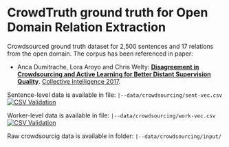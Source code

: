 # CrowdTruth ground truth for Open Domain Relation Extraction

Crowdsourced ground truth dataset for 2,500 sentences and 17 relations from the open domain. The corpus has been referenced in paper:

* Anca Dumitrache, Lora Aroyo and Chris Welty: **[Disagreement in Crowdsourcing and Active Learning for Better Distant Supervision Quality](http://crowdtruth.org/wp-content/uploads/2017/03/collint17-open-domain.pdf)**. [Collective Intelligence 2017](http://collectiveintelligenceconference.org/).

Sentence-level data is available in file:
``` |--data/crowdsourcing/sent-vec.csv ``` [![CSV Validation](https://csvlint.io/validation/594299efaedf4e0004000084.svg)](https://csvlint.io/validation/594299efaedf4e0004000084)

Worker-level data is available in file:
``` |--data/crowdsourcing/work-vec.csv ``` [![CSV Validation](https://csvlint.io/validation/59429a42cc27380004000012.svg)](https://csvlint.io/validation/59429a42cc27380004000012)

Raw crowdsourcig data is available in folder:
``` |--data/crowdsourcing/input/ ```
